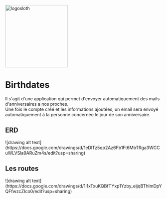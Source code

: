 <a href="https://birthdatestracymarina.herokuapp.com/"><img src="https://i.pinimg.com/736x/9f/9d/b0/9f9db0d98c0714c35886a9ed6c8a52a1.jpg" alt="logosloth" width="200" height="200"></a>

<h1>Birthdates</h1>


Il s'agit d'une application qui permet d'envoyer automatiquement des mails d'anniversaires a nos proches.<br>
Une fois le compte créé et les informations ajoutées, un email sera envoyé automatiquement à la personne concernée le jour de son anniversaire.


<h2>ERD</h2>
![drawing alt text](https://docs.google.com/drawings/d/1eDlTz5qp2Az6Fb1Ft6MbTRga3WCCuWLVSla9ARuZm4s/edit?usp=sharing)

<h2>Les routes</h2>
![drawing alt text](https://docs.google.com/drawings/d/1i1xTxuKQBfTYxp1Yzby_eijqBThImDpYQFfwzcZIco0/edit?usp=sharing)
